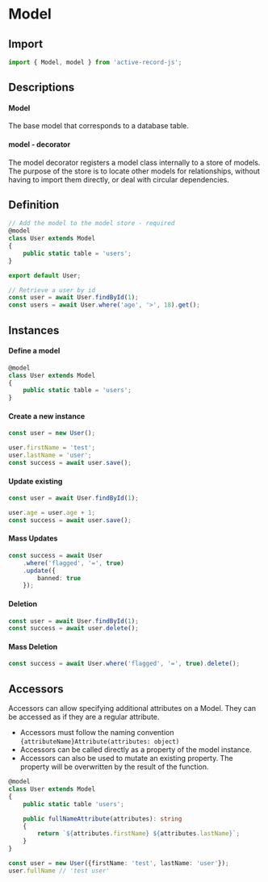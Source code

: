 # Model

## Import

```typescript
import { Model, model } from 'active-record-js';
```

## Descriptions

#### Model

The base model that corresponds to a database table.

#### model - decorator

The model decorator registers a model class internally to a store of models.
The purpose of the store is to locate other models for relationships, without
having to import them directly, or deal with circular dependencies.

## Definition

```typescript
// Add the model to the model store - required
@model
class User extends Model
{
    public static table = 'users';
}

export default User;
```

```typescript
// Retrieve a user by id
const user = await User.findById(1);
const users = await User.where('age', '>', 18).get();
```

## Instances


#### Define a model

```typescript
@model
class User extends Model
{
    public static table = 'users';
}
```

#### Create a new instance

```typescript
const user = new User();

user.firstName = 'test';
user.lastName = 'user';
const success = await user.save();
```

#### Update existing

```typescript
const user = await User.findById(1);

user.age = user.age + 1;
const success = await user.save();
```

#### Mass Updates

```typescript
const success = await User
    .where('flagged', '=', true)
    .update({
        banned: true
    });
```

#### Deletion

```typescript
const user = await User.findById(1);
const success = await user.delete();
```

#### Mass Deletion

```typescript
const success = await User.where('flagged', '=', true).delete();
```


## Accessors

Accessors can allow specifying additional attributes on a Model. They can be accessed as if they are a regular attribute.
- Accessors must follow the naming convention ```{attributeName}Attribute(attributes: object)```
- Accessors can be called directly as a property of the model instance.
- Accessors can also be used to mutate an existing property. The property will be overwritten by the result of the function.

```typescript
@model
class User extends Model
{
    public static table 'users';

    public fullNameAttribute(attributes): string
    {
        return `${attributes.firstName} ${attributes.lastName}`;
    }
}

const user = new User({firstName: 'test', lastName: 'user'});
user.fullName // 'test user'
```
